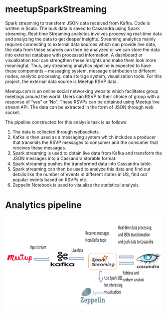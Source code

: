 # meetupSparkStreaming
Spark streaming to transform JSON data received from Kafka. Code is written in Scala. 
The bulk data is saved to Cassandra using Spark streaming.
Real-time Streaming analytics involves processing real-time data and analyzing the data to get deeper insights. 
Streaming analytics mainly requires connecting to external data sources which can provide live data, the data from these sources can then be analyzed or we can store the data into external database with processed information. A dashboard or visualization tool can strengthen these insights and make them look more meaningful. Thus, any streaming analytics pipeline is expected to have these components – messaging system, message distribution to different nodes, analytic processing, data storage system, visualization tools.
For this project, the external data source is Meetup RSVP data. 

Meetup.com is an online social networking website which facilitates group meetings around the world. Users can RSVP to their choice of group with a response of “yes” or ‘No”. These RSVPs can be obtained using Meetup live stream API. 
The data can be extracted in the form of JSON through web socket.
  
The pipeline constructed for this analysis task is as follows:
1) The data is collected through websockets. 
2) Kafka is then used as a messaging system which includes a producer that transmits the RSVP messages to consumer and the consumer that receives these messages. 
3) Spark streaming is used to obtain live data from Kafka and transform the JSON messages into a Cassandra storable format. 
4) Spark streaming pushes the transformed data into Cassandra table. 
5) Spark streaming can then be used to analyze this data and find out details like the number of events in different states in US, find out popular events based on RSVPs etc. 
6) Zeppelin Notebook is used to visualize the statistical analysis.

<h1>Analytics pipeline</h1>
<img src="./project/images/pipeline.png" width="700" height="300"/>
  
